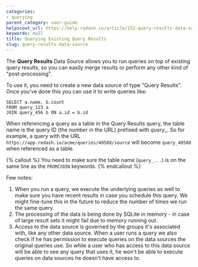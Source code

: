 ```yaml
---
categories:
- querying
parent_category: user-guide
helpscout_url: https://help.redash.io/article/152-query-results-data-source
keywords: null
title: Querying Existing Query Results
slug: query-results-data-source
---
```

The **Query Results**  Data Source allows you to run queries on top of
existing query results, so you can easily merge results or perform any other
kind of "post-processing".

To use it, you need to create a new data source of type "Query Results". Once
you've done this you can use it to write queries like:

    
    
    SELECT a.name, b.count 
    FROM query_123 a 
    JOIN query_456 b ON a.id = b.id
    

When referencing a query as a table in the Query Results query, the table name
is the query ID (the number in the URL) prefixed with _query__. So for
example, a query with the URL
`https://app.redash.io/acme/queries/49588/source` will become `query_49588`
when referenced as a table.

{% callout %}
You need to make sure the table name (`query_...`) is on the same line as the
`FROM`/`JOIN` keywords.
{% endcallout %}

Few notes:

  1. When you run a query, we execute the underlying queries as well to make sure you have recent results in case you schedule this query. We might fine-tune this in the future to reduce the number of times we run the same query.
  2. The processing of the data is being done by SQLite in memory - in case of large result sets it might fail due to memory running out.
  3. Access to the data source is governed by the groups it's associated with, like any other data source. When a user runs a query we also check if he has permission to execute queries on the data sources the original queries use. So while a user who has access to this data source will be able to see any query that uses it, he won't be able to execute queries on data sources he doesn't have access to.

